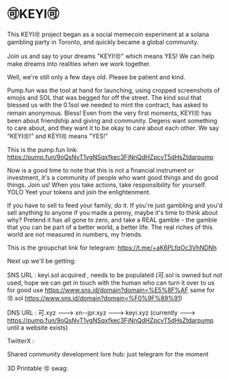 # 🉑KEYI🉑

This KEYI🉑 project began as a social memecoin experiment at a solana gambling party in Toronto, and quickly became a global community.

Join us and say to your dreams "KEYI!🉑" which means YES! We can help make dreams into realities when we work together.

Well, we're still only a few days old. Please be patient and kind. 

Pump.fun was the tool at hand for launching, using cropped screenshots of emojis and SOL that was begged for off the street. The kind soul that blessed us with the 0.1sol we needed to mint the contract, has asked to remain anonymous. Bless! Even from the very first moments, KEYI🉑 has been about friendship and giving and community. Degens want something to care about, and they want it to be okay to care about each other. We say "KEYI🉑!" and KEYI🉑 means "YES!"

This is the pump.fun link: https://pump.fun/9oQsNyT1vgNSqxfkec3FjNnQdHZpcvT5dHsZtdarpump

Now is a good time to note that this is not a financial instrument or investment, it's a community of people who want good things and do good things. Join us! When you take actions, take responsibility for yourself.
YOLO Yeet your tokens and join the enlightenment. 

If you have to sell to feed your family, do it. If you're just gambling and you'd sell anything to anyone if you made a penny, maybe it's time to think about why? Pretend it has all gone to zero, and take a REAL gamble - the gamble that you can be part of a better world, a better life. The real riches of this world are not measured in numbers, my friends.

This is the groupchat link for telegram: https://t.me/+aK6PLfqOc3VhNDNh

Next up we'll be getting:


SNS URL : keyi.sol acquired , needs to be populated (可.sol is owned but not used, hope we can get in touch with the human who can turn it over to us for good use https://www.sns.id/domain?domain=%E5%8F%AF same for 🉑.sol https://www.sns.id/domain?domain=%F0%9F%89%91)

DNS URL : 可.xyz ---> xn--jpr.xyz ---> keyi.xyz (currently ---> https://pump.fun/9oQsNyT1vgNSqxfkec3FjNnQdHZpcvT5dHsZtdarpump until a website exists)

TwitterX :

Shared community development lore hub: just telegram for the moment

3D Printable 🉑 swag:


